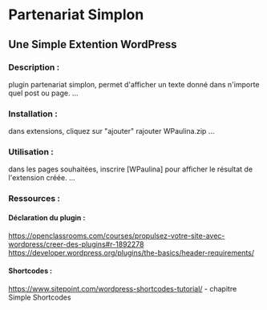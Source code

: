 # Partenariat Simplon
## Une Simple Extention WordPress

### Description :
plugin partenariat simplon, permet d'afficher un texte donné dans n'importe quel post ou page.
...

### Installation :
dans extensions, cliquez sur "ajouter" rajouter WPaulina.zip
...

### Utilisation :
dans les pages souhaitées, inscrire [WPaulina] pour afficher le résultat de l'extension créée.
...

### Ressources :
#### Déclaration du plugin :
https://openclassrooms.com/courses/propulsez-votre-site-avec-wordpress/creer-des-plugins#r-1892278  
https://developer.wordpress.org/plugins/the-basics/header-requirements/

#### Shortcodes :
https://www.sitepoint.com/wordpress-shortcodes-tutorial/ - chapitre Simple Shortcodes 
